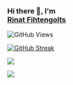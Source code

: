 ### Hi there 👋, I'm <div class="badge-base LI-profile-badge" data-locale="ru_RU" data-size="medium" data-theme="dark" data-type="VERTICAL" data-vanity="rfihtengolts" data-version="v1"><a class="badge-base__link LI-simple-link" href="https://ae.linkedin.com/in/rfihtengolts?trk=profile-badge">Rinat Fihtengolts</a></div> 

![GitHub Views](https://komarev.com/ghpvc/?username=garageinc)

[![GitHub Streak](https://github-readme-streak-stats.herokuapp.com?user=garageinc&theme=swift&border_radius=5&card_width=800)](https://git.io/streak-stats)

<img
  src="https://cr-skills-chart-widget.azurewebsites.net/api/api?username=garageinc&skills=JavaScript,TypeScript,Solidity,NET,PHP,NodeJS,CSS,HTML,PHP,HCL,JSON&show-other-skills=false"
/>

<img
  src="https://cr-ss-service.azurewebsites.net/api/ScreenShot?widget=summary&username=garageinc&badges=3&show-avatar=false&style=--header-bg-color:%23000;--border-radius:10px"
/>

